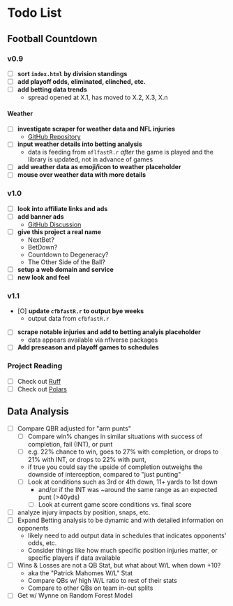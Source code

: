 # Todo List

## Football Countdown

### v0.9
- [ ] **sort `index.html` by division standings**
- [ ] **add playoff odds, eliminated, clinched, etc.**
- [ ] **add betting data trends**
    * spread opened at X.1, has moved to X.2, X.3, X.n

#### Weather
- [ ] **investigate scraper for weather data and NFL injuries**
    * [GitHub Repository](https://github.com/sparklemotion/nokogiri)
- [ ] **input weather details into betting analysis**
    * data is feeding from `nflfastR.r` *after* the game is played and the library is updated, not in advance of games
- [ ] **add weather data as emoji/icon to weather placeholder**
- [ ] **mouse over weather data with more details**

### v1.0
- [ ] **look into affiliate links and ads**
- [ ] **add banner ads**
    * [GitHub Discussion](https://github.com/orgs/community/discussions/22016)
- [ ] **give this project a real name**
    * NextBet?
    * BetDown?
    * Countdown to Degeneracy?
    * The Other Side of the Ball?
- [ ] **setup a web domain and service**
- [ ] **new look and feel**

### v1.1
- [O] **update `cfbfastR.r` to output bye weeks**
    * output data from `cfbfastR.r`
- [ ] **scrape notable injuries and add to betting analyis placeholder**
    * data appears available via nflverse packages
- [ ] **Add preseason and playoff games to schedules**

### Project Reading
- [ ] Check out [Ruff](https://docs.astral.sh/ruff/faq/#how-does-ruff-determine-which-of-my-imports-are-first-party-third-party-etc)
- [ ] Check out [Polars](https://www.r-bloggers.com/2024/07/shockingly-fast-data-manipulation-in-r-with-polars/)

## Data Analysis
- [ ] Compare QBR adjusted for "arm punts"
    * [ ] Compare win% changes in similar situations with success of completion, fail (INT), or punt
    * [ ] e.g. 22% chance to win, goes to 27% with completion, or drops to 21% with INT, or drops to 22% with punt,
    * if true you could say the upside of completion outweighs the downside of interception, compared to "just punting"
    * [ ] Look at conditions such as 3rd or 4th down, 11+ yards to 1st down
        * and/or if the INT was ~around the same range as an expected punt (>40yds)
        * [ ] Look at current game score conditions vs. final score
- [ ] analyze injury impacts by position, snaps, etc.
- [ ] Expand Betting analysis to be dynamic and with detailed information on opponents
    * likely need to add output data in schedules that indicates opponents' odds, etc.
    * Consider things like how much specific position injuries matter, or specific players if data available
- [ ] Wins & Losses are not a QB Stat, but what about W/L when down +10?
    * aka the "Patrick Mahomes W/L" Stat
    * Compare QBs w/ high W/L ratio to rest of their stats
    * Compare to other QBs on team in-out splits
- [ ] Get w/ Wynne on Random Forest Model